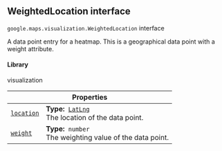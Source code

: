 
<h2 id="WeightedLocation">WeightedLocation interface</h2>
<p>
<code><span itemprop="path">google.maps.visualization</span>.<span itemprop="name">WeightedLocation</span></code>
interface
</p>
<p>A data point entry for a heatmap. This is a geographical data point with a weight attribute.</p>
<h4>Library</h4>
<p>visualization</p>
<div class="devsite-table-wrapper"><table class="properties responsive" summary="interface WeightedLocation - Properties">
<thead>
<tr><th colspan="2">Properties</th>
</tr></thead>
<tbody>
<tr id="WeightedLocation.location">
<td itemprop="property"><code><a class="secret-link" href="#WeightedLocation.location"><span>location</span></a></code></td>
<td><div><strong>Type:</strong>&nbsp; <code><a href="LatLng.md">LatLng</a></code></div>
<div class="desc">The location of the data point.</div></td>
</tr>
<tr id="WeightedLocation.weight">
<td itemprop="property"><code><a class="secret-link" href="#WeightedLocation.weight"><span>weight</span></a></code></td>
<td><div><strong>Type:</strong>&nbsp; <code>number</code></div>
<div class="desc">The weighting value of the data point.</div></td>
</tr>
</tbody>
</table></div>
<script src="replace_links.js"></script>
